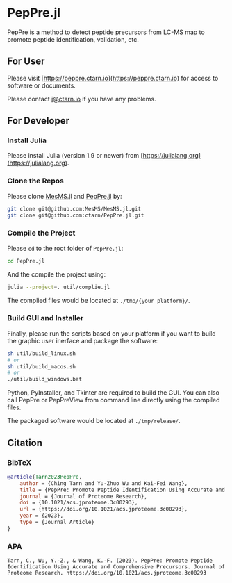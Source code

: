 # PepPre.jl
PepPre is a method to detect peptide precursors from LC-MS map to promote peptide identification, validation, etc.

## For User
Please visit [https://peppre.ctarn.io](https://peppre.ctarn.io) for access to software or documents.

Please contact [i@ctarn.io](mailto:i@ctarn.io) if you have any problems.

## For Developer
### Install Julia

Please install Julia (version 1.9 or newer) from [https://julialang.org](https://julialang.org).

### Clone the Repos
Please clone [MesMS.jl](https://github.com/MesMS/MesMS.jl) and [PepPre.jl](https://github.com/ctarn/PepPre.jl) by:
```sh
git clone git@github.com:MesMS/MesMS.jl.git
git clone git@github.com:ctarn/PepPre.jl.git
```

### Compile the Project
Please `cd` to the root folder of `PepPre.jl`:
```sh
cd PepPre.jl
```

And the compile the project using:
```sh
julia --project=. util/complie.jl
```

The complied files would be located at `./tmp/{your platform}/`.

### Build GUI and Installer
Finally, please run the scripts based on your platform if you want to build the graphic user inerface and package the software:
```sh
sh util/build_linux.sh
# or 
sh util/build_macos.sh
# or
./util/build_windows.bat
```

Python, PyInstaller, and Tkinter are required to build the GUI.
You can also call PepPre or PepPreView from command line directly using the compiled files.

The packaged software would be located at `./tmp/release/`.

## Citation

### BibTeX

```BibTeX
@article{Tarn2023PepPre,
    author = {Ching Tarn and Yu-Zhuo Wu and Kai-Fei Wang},
    title = {PepPre: Promote Peptide Identification Using Accurate and Comprehensive Precursors},
    journal = {Journal of Proteome Research},
    doi = {10.1021/acs.jproteome.3c00293},
    url = {https://doi.org/10.1021/acs.jproteome.3c00293},
    year = {2023},
    type = {Journal Article}
}
```

### APA

```
Tarn, C., Wu, Y.-Z., & Wang, K.-F. (2023). PepPre: Promote Peptide Identification Using Accurate and Comprehensive Precursors. Journal of Proteome Research. https://doi.org/10.1021/acs.jproteome.3c00293
```
